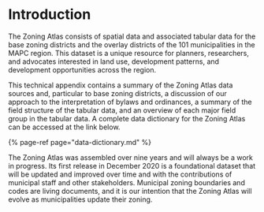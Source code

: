 # Introduction

The Zoning Atlas consists of spatial data and associated tabular data for the base zoning districts and the overlay districts of the 101 municipalities in the MAPC region. This dataset is a unique resource for planners, researchers, and advocates interested in land use, development patterns, and development opportunities across the region.  

This technical appendix contains a summary of the Zoning Atlas data sources and, particular to base zoning districts, a discussion of our approach to the interpretation of bylaws and ordinances, a summary of the field structure of the tabular data, and an overview of each major field group in the tabular data. A complete data dictionary for the Zoning Atlas can be accessed at the link below.

{% page-ref page="data-dictionary.md" %}

The Zoning Atlas was assembled over nine years and will always be a work in progress. Its first release in December 2020 is a foundational dataset that will be updated and improved over time and with the contributions of municipal staff and other stakeholders. Municipal zoning boundaries and codes are living documents, and it is our intention that the Zoning Atlas will evolve as municipalities update their zoning. 





### 

### 

### 

### 

